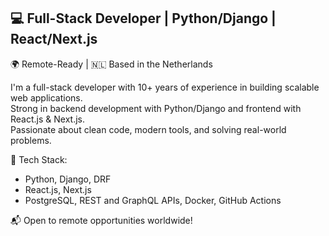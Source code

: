 ## 💻 Full-Stack Developer | Python/Django | React/Next.js

🌍 Remote-Ready | 🇳🇱 Based in the Netherlands

I'm a full-stack developer with 10+ years of experience in building scalable web applications.  
Strong in backend development with Python/Django and frontend with React.js & Next.js.  
Passionate about clean code, modern tools, and solving real-world problems.

🔧 Tech Stack:  
- Python, Django, DRF  
- React.js, Next.js  
- PostgreSQL, REST and GraphQL APIs, Docker, GitHub Actions  

📬 Open to remote opportunities worldwide!
